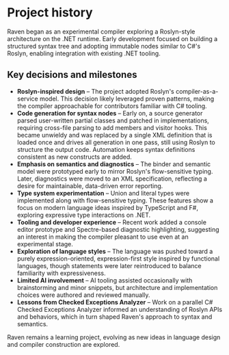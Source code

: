 # Project history

Raven began as an experimental compiler exploring a Roslyn-style architecture on the .NET runtime. Early development focused on building a structured syntax tree and adopting immutable nodes similar to C#'s Roslyn, enabling integration with existing .NET tooling.

## Key decisions and milestones

- **Roslyn-inspired design** – The project adopted Roslyn's compiler-as-a-service model. This decision likely leveraged proven patterns, making the compiler approachable for contributors familiar with C# tooling.
- **Code generation for syntax nodes** – Early on, a source generator parsed user-written partial classes and patched in implementations, requiring cross-file parsing to add members and visitor hooks. This became unwieldy and was replaced by a single XML definition that is loaded once and drives all generation in one pass, still using Roslyn to structure the output code. Automation keeps syntax definitions consistent as new constructs are added.
- **Emphasis on semantics and diagnostics** – The binder and semantic model were prototyped early to mirror Roslyn's flow-sensitive typing. Later, diagnostics were moved to an XML specification, reflecting a desire for maintainable, data-driven error reporting.
- **Type system experimentation** – Union and literal types were implemented along with flow-sensitive typing. These features show a focus on modern language ideas inspired by TypeScript and F#, exploring expressive type interactions on .NET.
- **Tooling and developer experience** – Recent work added a console editor prototype and Spectre-based diagnostic highlighting, suggesting an interest in making the compiler pleasant to use even at an experimental stage.
- **Exploration of language styles** – The language was pushed toward a purely expression-oriented, expression-first style inspired by functional languages, though statements were later reintroduced to balance familiarity with expressiveness.
- **Limited AI involvement** – AI tooling assisted occasionally with brainstorming and minor snippets, but architecture and implementation choices were authored and reviewed manually.
- **Lessons from Checked Exceptions Analyzer** – Work on a parallel C# Checked Exceptions Analyzer informed an understanding of Roslyn APIs and behaviors, which in turn shaped Raven's approach to syntax and semantics.

Raven remains a learning project, evolving as new ideas in language design and compiler construction are explored.
